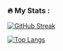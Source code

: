 ### :fire: My Stats :

[![GitHub Streak](http://github-readme-streak-stats.herokuapp.com?user=MaryannGitonga&mode=weekly&theme=dark&date_format=M%20j%5B%2C%20Y%5D)](https://git.io/streak-stats)

[![Top Langs](https://github-readme-stats.vercel.app/api/top-langs/?username=MaryannGitonga&layout=compact&theme=vision-friendly-dark)](https://github.com/anuraghazra/github-readme-stats)

<!--
### Hi there 👋

**MaryannGitonga/MaryannGitonga** is a ✨ _special_ ✨ repository because its `README.md` (this file) appears on your GitHub profile.

Here are some ideas to get you started:

- 🔭 I’m currently working on ...
- 🌱 I’m currently learning ...
- 👯 I’m looking to collaborate on ...
- 🤔 I’m looking for help with ...
- 💬 Ask me about ...
- 📫 How to reach me: ...
- 😄 Pronouns: ...
- ⚡ Fun fact: ...
-->
